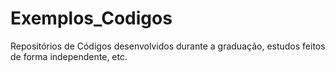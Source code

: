 # Exemplos_Codigos
Repositórios de Códigos desenvolvidos durante a graduação, estudos feitos de forma independente, etc. 
